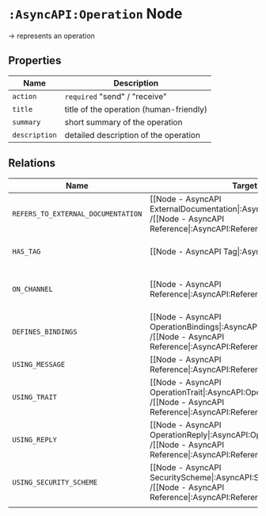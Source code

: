 # `:AsyncAPI:Operation` Node

-> represents an operation

## Properties

| Name          | Description                             |
|---------------|-----------------------------------------|
| `action`      | `required` "send" / "receive"           |
| `title`       | title of the operation (human-friendly) |
| `summary`     | short summary of the operation          |
| `description` | detailed description of the operation   |

## Relations

| Name                               | Target Label(s)                                                                                                                                          | Cardinality | Description                                                             |
|------------------------------------|----------------------------------------------------------------------------------------------------------------------------------------------------------|-------------|-------------------------------------------------------------------------|
| `REFERS_TO_EXTERNAL_DOCUMENTATION` | [[Node - AsyncAPI ExternalDocumentation\|:AsyncAPI:ExternalDocumentation]]<br/>/[[Node - AsyncAPI Reference\|:AsyncAPI:Reference:ExternalDocumentation]] | 0..1        | property holding a link to an external documentation / reference        |
| `HAS_TAG`                          | [[Node - AsyncAPI Tag\|:AsyncAPI:Tag]]                                                                                                                   | 0..*        | tags for grouping/categorization of operations                          |
| `ON_CHANNEL`                       | [[Node - AsyncAPI Reference\|:AsyncAPI:Reference:Channel]]                                                                                               | 0..1        | reference to the channel definition in which the operation is performed |
| `DEFINES_BINDINGS`                 | [[Node - AsyncAPI OperationBindings\|:AsyncAPI:OperationBindings]]<br/>/[[Node - AsyncAPI Reference\|:AsyncAPI:Reference:OperationBindings]]             | 0..1        | all specific definitions for each supported protocol / reference        |
| `USING_MESSAGE`                    | [[Node - AsyncAPI Reference\|:AsyncAPI:Reference:Message]]                                                                                               | 0..*        | reference to processable messages                                       |
| `USING_TRAIT`                      | [[Node - AsyncAPI OperationTrait\|:AsyncAPI:OperationTrait]]<br/>/[[Node - AsyncAPI Reference\|:AsyncAPI:Reference:OperationTrait]]                      | 0..*        | applicable trait for the operation / reference                          |
| `USING_REPLY`                      | [[Node - AsyncAPI OperationReply\|:AsyncAPI:OperationReply]]<br/>/[[Node - AsyncAPI Reference\|:AsyncAPI:Reference:OperationReply]]                      | 0..1        | definition of the reply in case of a request operation / reference      |
| `USING_SECURITY_SCHEME`            | [[Node - AsyncAPI SecurityScheme\|:AsyncAPI:SecurityScheme]]<br/>/[[Node - AsyncAPI Reference\|:AsyncAPI:Reference:SecurityScheme]]                      | 0..1        | declaration of the security schemes of the operation / reference        |
|                                    |                                                                                                                                                          |             |                                                                         |

